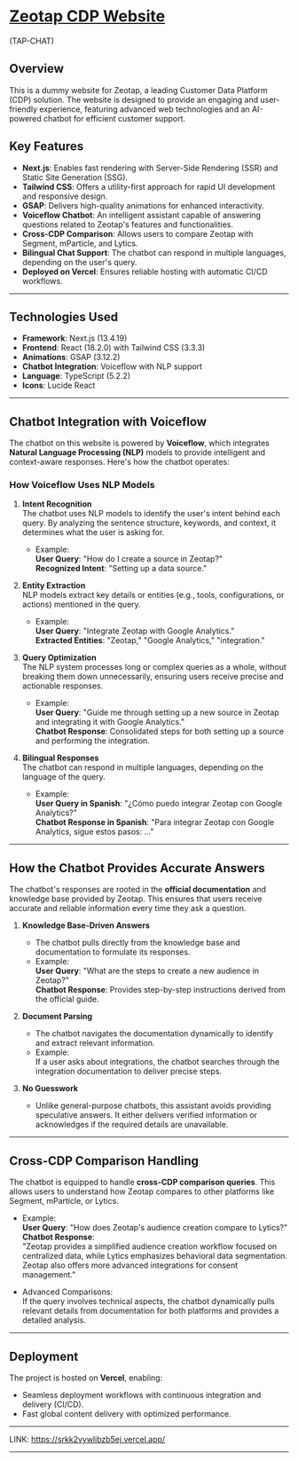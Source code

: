 # [**Zeotap CDP Website**](https://srkk2vywlibzb5ej.vercel.app/)
(TAP-CHAT)

## Overview

This is a dummy website for Zeotap, a leading Customer Data Platform (CDP) solution. The website is designed to provide an engaging and user-friendly experience, featuring advanced web technologies and an AI-powered chatbot for efficient customer support.

## Key Features

- **Next.js**: Enables fast rendering with Server-Side Rendering (SSR) and Static Site Generation (SSG).
- **Tailwind CSS**: Offers a utility-first approach for rapid UI development and responsive design.
- **GSAP**: Delivers high-quality animations for enhanced interactivity.
- **Voiceflow Chatbot**: An intelligent assistant capable of answering questions related to Zeotap's features and functionalities.
- **Cross-CDP Comparison**: Allows users to compare Zeotap with Segment, mParticle, and Lytics.
- **Bilingual Chat Support**: The chatbot can respond in multiple languages, depending on the user's query.
- **Deployed on Vercel**: Ensures reliable hosting with automatic CI/CD workflows.

---

## Technologies Used

- **Framework**: Next.js (13.4.19)
- **Frontend**: React (18.2.0) with Tailwind CSS (3.3.3)
- **Animations**: GSAP (3.12.2)
- **Chatbot Integration**: Voiceflow with NLP support
- **Language**: TypeScript (5.2.2)
- **Icons**: Lucide React

---

## Chatbot Integration with Voiceflow

The chatbot on this website is powered by **Voiceflow**, which integrates **Natural Language Processing (NLP)** models to provide intelligent and context-aware responses. Here's how the chatbot operates:

### How Voiceflow Uses NLP Models

1. **Intent Recognition**  
   The chatbot uses NLP models to identify the user's intent behind each query. By analyzing the sentence structure, keywords, and context, it determines what the user is asking for.  
   - Example:  
     **User Query**: "How do I create a source in Zeotap?"  
     **Recognized Intent**: "Setting up a data source."

2. **Entity Extraction**  
   NLP models extract key details or entities (e.g., tools, configurations, or actions) mentioned in the query.  
   - Example:  
     **User Query**: "Integrate Zeotap with Google Analytics."  
     **Extracted Entities**: "Zeotap," "Google Analytics," "integration."

3. **Query Optimization**  
   The NLP system processes long or complex queries as a whole, without breaking them down unnecessarily, ensuring users receive precise and actionable responses.  
   - Example:  
     **User Query**: "Guide me through setting up a new source in Zeotap and integrating it with Google Analytics."  
     **Chatbot Response**: Consolidated steps for both setting up a source and performing the integration.

4. **Bilingual Responses**  
   The chatbot can respond in multiple languages, depending on the language of the query.  
   - Example:  
     **User Query in Spanish**: "¿Cómo puedo integrar Zeotap con Google Analytics?"  
     **Chatbot Response in Spanish**: "Para integrar Zeotap con Google Analytics, sigue estos pasos: ..."

---

## How the Chatbot Provides Accurate Answers

The chatbot's responses are rooted in the **official documentation** and knowledge base provided by Zeotap. This ensures that users receive accurate and reliable information every time they ask a question.

1. **Knowledge Base-Driven Answers**  
   - The chatbot pulls directly from the knowledge base and documentation to formulate its responses.  
   - Example:  
     **User Query**: "What are the steps to create a new audience in Zeotap?"  
     **Chatbot Response**: Provides step-by-step instructions derived from the official guide.

2. **Document Parsing**  
   - The chatbot navigates the documentation dynamically to identify and extract relevant information.  
   - Example:  
     If a user asks about integrations, the chatbot searches through the integration documentation to deliver precise steps.

3. **No Guesswork**  
   - Unlike general-purpose chatbots, this assistant avoids providing speculative answers. It either delivers verified information or acknowledges if the required details are unavailable.

---

## Cross-CDP Comparison Handling

The chatbot is equipped to handle **cross-CDP comparison queries**. This allows users to understand how Zeotap compares to other platforms like Segment, mParticle, or Lytics.

- Example:  
  **User Query**: "How does Zeotap's audience creation compare to Lytics?"  
  **Chatbot Response**:  
  "Zeotap provides a simplified audience creation workflow focused on centralized data, while Lytics emphasizes behavioral data segmentation. Zeotap also offers more advanced integrations for consent management."

- Advanced Comparisons:  
  If the query involves technical aspects, the chatbot dynamically pulls relevant details from documentation for both platforms and provides a detailed analysis.

---

## Deployment

The project is hosted on **Vercel**, enabling:

- Seamless deployment workflows with continuous integration and delivery (CI/CD).
- Fast global content delivery with optimized performance.

---
LINK: https://srkk2vywlibzb5ej.vercel.app/



---


